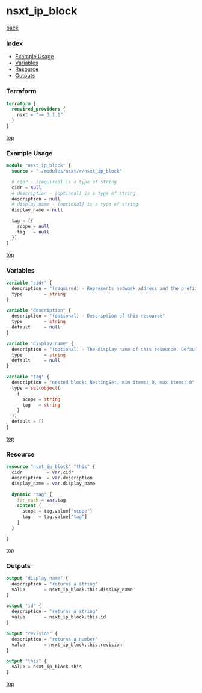 # nsxt_ip_block

[back](../nsxt.md)

### Index

- [Example Usage](#example-usage)
- [Variables](#variables)
- [Resource](#resource)
- [Outputs](#outputs)

### Terraform

```terraform
terraform {
  required_providers {
    nsxt = ">= 3.1.1"
  }
}
```

[top](#index)

### Example Usage

```terraform
module "nsxt_ip_block" {
  source = "./modules/nsxt/r/nsxt_ip_block"

  # cidr - (required) is a type of string
  cidr = null
  # description - (optional) is a type of string
  description = null
  # display_name - (optional) is a type of string
  display_name = null

  tag = [{
    scope = null
    tag   = null
  }]
}
```

[top](#index)

### Variables

```terraform
variable "cidr" {
  description = "(required) - Represents network address and the prefix length which will be associated with a layer-2 broadcast domain"
  type        = string
}

variable "description" {
  description = "(optional) - Description of this resource"
  type        = string
  default     = null
}

variable "display_name" {
  description = "(optional) - The display name of this resource. Defaults to ID if not set"
  type        = string
  default     = null
}

variable "tag" {
  description = "nested block: NestingSet, min items: 0, max items: 0"
  type = set(object(
    {
      scope = string
      tag   = string
    }
  ))
  default = []
}
```

[top](#index)

### Resource

```terraform
resource "nsxt_ip_block" "this" {
  cidr         = var.cidr
  description  = var.description
  display_name = var.display_name

  dynamic "tag" {
    for_each = var.tag
    content {
      scope = tag.value["scope"]
      tag   = tag.value["tag"]
    }
  }

}
```

[top](#index)

### Outputs

```terraform
output "display_name" {
  description = "returns a string"
  value       = nsxt_ip_block.this.display_name
}

output "id" {
  description = "returns a string"
  value       = nsxt_ip_block.this.id
}

output "revision" {
  description = "returns a number"
  value       = nsxt_ip_block.this.revision
}

output "this" {
  value = nsxt_ip_block.this
}
```

[top](#index)